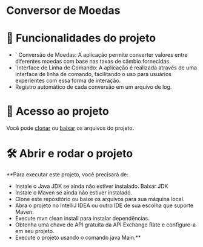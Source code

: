 <h1> Conversor de Moedas</h1>

# :hammer: Funcionalidades do projeto

- `  Conversão de Moedas: A aplicação permite converter valores entre diferentes moedas com base nas taxas de câmbio fornecidas.
- `Interface de Linha de Comando: A aplicação é realizada através de uma interface de linha de comando, facilitando o uso para usuários experientes com essa forma de interação.
- Registro automático de cada conversão em um arquivo de log.
  

# 📁 Acesso ao projeto
Você pode [clonar](destino) ou
[baixar](destino) os arquivos do projeto.

# 🛠️ Abrir e rodar o projeto

**Para executar este projeto, você precisará de:

- Instale o Java JDK se ainda não estiver instalado. Baixar JDK
- Instale o Maven se ainda não estiver instalado.
- Clone este repositório ou baixe os arquivos para sua máquina local.
- Abra o projeto no IntelliJ IDEA ou outro IDE de sua escolha que suporte Maven.
- Execute mvn clean install para instalar dependências.
- Obtenha uma chave de API gratuita da API Exchange Rate e configure-a em seu projeto.
- Execute o projeto usando o comando java Main.**
